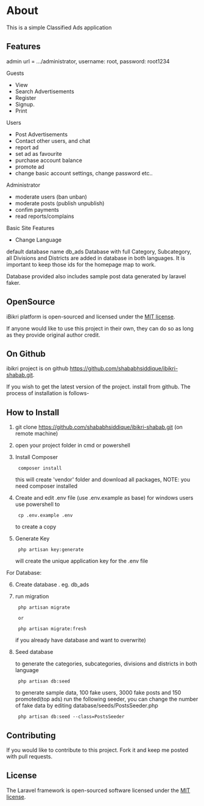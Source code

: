# About 

This is a simple Classified Ads application

## Features

admin url = .../administrator, username: root, password: root1234

Guests 
- View
- Search Advertisements
- Register 
- Signup.
- Print
	  
Users 
- Post Advertisements
- Contact other users, and chat
- report ad
- set ad as favourite
- purchase account balance
- promote ad
- change basic account settings, change password etc..
	  
Administrator
- moderate users (ban unban)
- moderate posts  (publish unpublish)
- confim payments
- read reports/complains
	 
Basic Site Features
- Change Language
	  

default database name db_ads
Database with full Category, Subcategory, all Divisions and Districts are added in database in both languages. It is important to keep those ids for the homepage map to work.

Database provided also includes sample post data generated by laravel faker.
	  
	  
	  
## OpenSource
	  
iBikri platform is open-sourced and licensed under the [MIT license](https://opensource.org/licenses/MIT).

If anyone would like to use this project in their own, they can do so as long as they provide original author credit.



## On Github

ibikri project is on github https://github.com/shababhsiddique/ibikri-shabab.git.

If you wish to get the latest version of the project. install from github. The process of installation is follows-


## How to Install

1) git clone https://github.com/shababhsiddique/ibikri-shabab.git (on remote machine)

2) open your project folder in cmd or powershell

3) Install Composer

        composer install

   this will create 'vendor' folder and download all packages, NOTE: you need composer installed

4) Create and edit .env file (use .env.example as base)
   for windows users use powershell to 

        cp .env.example .env

   to create a copy

5) Generate Key

        php artisan key:generate
    
   will create the unique application key for the .env file

For Database:

6) Create database . eg. db_ads

7) run migration

        php artisan migrate

        or

        php artisan migrate:fresh 

   if you already have database and want to overwrite)

8) Seed database        
       
	to generate the categories, subcategories, divisions and districts in both language
	
		php artisan db:seed
		
	to generate sample data, 100 fake users, 3000 fake posts and 150 promoted(top ads) run the following seeder,
        you can change the number of fake data by editing database/seeds/PostsSeeder.php
	
		php artisan db:seed --class=PostsSeeder

		

## Contributing

If you would like to contribute to this project. Fork it and keep me posted with pull requests.


## License


The Laravel framework is open-sourced software licensed under the [MIT license](https://opensource.org/licenses/MIT).
